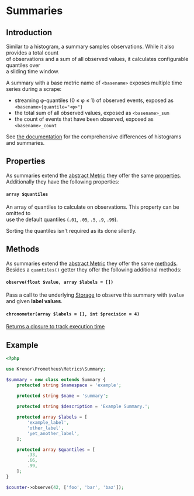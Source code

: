 Summaries
=========

## Introduction

Similar to a histogram, a summary samples observations. While it also provides a total count  
of observations and a sum of all observed values, it calculates configurable quantiles over  
a sliding time window.

A summary with a base metric name of `<basename>` exposes multiple time series during a scrape:

* streaming φ-quantiles (0 ≤ φ ≤ 1) of observed events, exposed as `<basename>{quantile="<φ>"}`
* the total sum of all observed values, exposed as `<basename>_sum`
* the count of events that have been observed, exposed as `<basename>_count`

See [the documentation][histograms-vs-summaries] for the comprehensive differences of histograms and summaries.

## Properties

As summaries extend the [abstract Metric](README.md) they offer the same [properties](README.md#properties).  
Additionally they have the following properties:

#### `array $quantiles`

An array of quantiles to calculate on observations.  This property can be omitted to  
use the default quantiles (`.01`, `.05`, `.5`, `.9`, `.99`).

Sorting the quantiles isn't required as its done silently.  

## Methods

As summaries extend the [abstract Metric](README.md) they offer the same [methods](README.md#methods).    
Besides a `quantiles()` getter they offer the following additional methods:

#### `observe(float $value, array $labels = [])`

Pass a call to the underlying [Storage](./storage/README.md) to observe this summary with `$value` and 
given **label values**.

#### `chronometer(array $labels = [], int $precision = 4)`

[Returns a closure to track execution time](TRACKING_EXECUTION_TIME.md)

## Example

```php
<?php

use Krenor\Prometheus\Metrics\Summary;

$summary = new class extends Summary {
    protected string $namespace = 'example';
    
    protected string $name = 'summary';

    protected string $description = 'Example Summary.';

    protected array $labels = [
        'example_label',
        'other_label',
        'yet_another_label',
    ];

    protected array $quantiles = [
        .33,
        .66,
        .99,
    ];
}

$counter->observe(42, ['foo', 'bar', 'baz']);
```

[histograms-vs-summaries]: https://prometheus.io/docs/practices/histograms/
